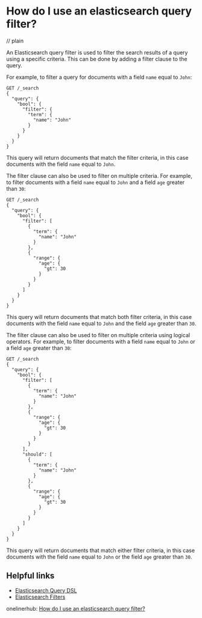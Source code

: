 # How do I use an elasticsearch query filter?
// plain

An Elasticsearch query filter is used to filter the search results of a query using a specific criteria. This can be done by adding a filter clause to the query.

For example, to filter a query for documents with a field `name` equal to `John`:

```
GET /_search
{
  "query": {
    "bool": {
      "filter": {
        "term": {
          "name": "John"
        }
      }
    }
  }
}
```

This query will return documents that match the filter criteria, in this case documents with the field `name` equal to `John`.

The filter clause can also be used to filter on multiple criteria. For example, to filter documents with a field `name` equal to `John` and a field `age` greater than `30`:

```
GET /_search
{
  "query": {
    "bool": {
      "filter": [
        {
          "term": {
            "name": "John"
          }
        },
        {
          "range": {
            "age": {
              "gt": 30
            }
          }
        }
      ]
    }
  }
}
```

This query will return documents that match both filter criteria, in this case documents with the field `name` equal to `John` and the field `age` greater than `30`.

The filter clause can also be used to filter on multiple criteria using logical operators. For example, to filter documents with a field `name` equal to `John` or a field `age` greater than `30`:

```
GET /_search
{
  "query": {
    "bool": {
      "filter": [
        {
          "term": {
            "name": "John"
          }
        },
        {
          "range": {
            "age": {
              "gt": 30
            }
          }
        }
      ],
      "should": [
        {
          "term": {
            "name": "John"
          }
        },
        {
          "range": {
            "age": {
              "gt": 30
            }
          }
        }
      ]
    }
  }
}
```

This query will return documents that match either filter criteria, in this case documents with the field `name` equal to `John` or the field `age` greater than `30`.

## Helpful links
* [Elasticsearch Query DSL](https://www.elastic.co/guide/en/elasticsearch/reference/current/query-dsl.html)
* [Elasticsearch Filters](https://www.elastic.co/guide/en/elasticsearch/reference/current/query-filter-context.html)

onelinerhub: [How do I use an elasticsearch query filter?](https://onelinerhub.com/elasticsearch/how-do-i-use-an-elasticsearch-query-filter)